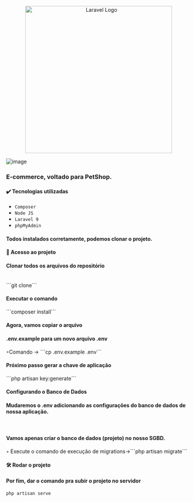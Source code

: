 
<p align="center"><a href="https://laravel.com" target="_blank"><img src="https://raw.githubusercontent.com/laravel/art/master/logo-lockup/5%20SVG/2%20CMYK/1%20Full%20Color/laravel-logolockup-cmyk-red.svg" width="400" alt="Laravel Logo"></a></p>

![image](https://user-images.githubusercontent.com/47919052/207409098-117c75fb-1731-4eb8-9a56-84a0083922fd.png)

<h3>E-commerce, voltado para PetShop.</h3>

<h4>✔️ Tecnologias utilizadas</h4>

- ``Composer``
- ``Node JS``
- ``Laravel 9``
- ``phpMyAdmin``

<h4>Todos instalados corretamente, podemos clonar o projeto. <h4>
<h4> 📁 Acesso ao projeto</h4>
<h4> Clonar todos os arquivos do repositório</h4><br>
```git clone``` 

<h4>Executar o comando</h4>
```composer install``` 

<h4>Agora, vamos	copiar	o	arquivo</h4>
<h4>.env.example para	um	novo	arquivo	.env</h4>
◦Comando -> ```cp .env.example .env```<br>

<h4>Próximo passo gerar a chave de aplicação</h4>
```php artisan key:generate```<br>

<h4>Configurando o Banco de Dados</h4>
<h4>Mudaremos	o	.env adicionando	as	configurações	do	banco	de	dados	de	nossa	aplicação.</h4><br>

<h4>Vamos	apenas	criar	o	banco	de	dados	(projeto)	no	nosso	SGBD.</h4>
◦ Execute	o	comando	de	execução	de	migrations->```php artisan migrate```

<h4> 🛠️ Rodar o projeto<br></h4>
<h4>Por fim, dar o comando pra subir o projeto no servidor </h4>
 
```php artisan serve```


